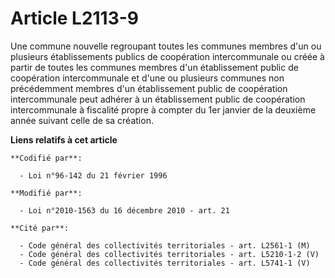# Article L2113-9

Une commune nouvelle regroupant toutes les communes membres d'un ou plusieurs établissements publics de coopération
intercommunale ou créée à partir de toutes les communes membres d'un établissement public de coopération intercommunale et
d'une ou plusieurs communes non précédemment membres d'un établissement public de coopération intercommunale peut adhérer à
un établissement public de coopération intercommunale à fiscalité propre à compter du 1er janvier de la deuxième année
suivant celle de sa création.

**Liens relatifs à cet article**

	**Codifié par**:

	  - Loi n°96-142 du 21 février 1996

	**Modifié par**:

	  - Loi n°2010-1563 du 16 décembre 2010 - art. 21

	**Cité par**:

	  - Code général des collectivités territoriales - art. L2561-1 (M)
	  - Code général des collectivités territoriales - art. L5210-1-2 (V)
	  - Code général des collectivités territoriales - art. L5741-1 (V)

